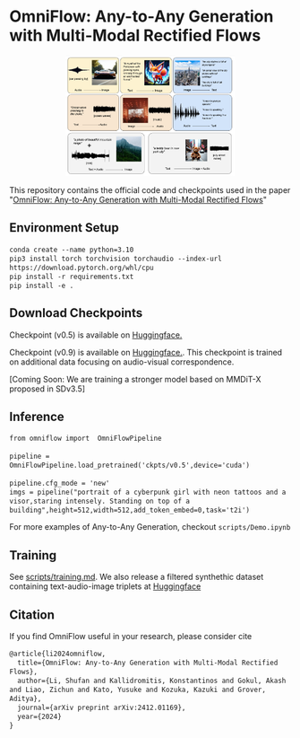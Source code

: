 # OmniFlow: Any-to-Any Generation with Multi-Modal Rectified Flows

<p align="center">
    <img src="assets/teaser.png", width=60%> <br>
</p>


This repository contains the official code and checkpoints used in the paper "[OmniFlow: Any-to-Any Generation with Multi-Modal Rectified Flows](https://arxiv.org/abs/2412.01169)"


## Environment Setup

```
conda create --name python=3.10
pip3 install torch torchvision torchaudio --index-url https://download.pytorch.org/whl/cpu
pip install -r requirements.txt
pip install -e .
```

## Download Checkpoints


Checkpoint (v0.5) is available on [Huggingface.](https://huggingface.co/jacklishufan/OmniFlow-v0.5/tree/main)


Checkpoint (v0.9) is available on [Huggingface.](https://huggingface.co/jacklishufan/OmniFlow-v0.9/tree/main). This checkpoint is trained on additional data focusing on audio-visual correspondence. 


[Coming Soon: We are training a stronger model based on MMDiT-X proposed in SDv3.5]


## Inference 

```
from omniflow import  OmniFlowPipeline

pipeline = OmniFlowPipeline.load_pretrained('ckpts/v0.5',device='cuda')

pipeline.cfg_mode = 'new'
imgs = pipeline("portrait of a cyberpunk girl with neon tattoos and a visor,staring intensely. Standing on top of a building",height=512,width=512,add_token_embed=0,task='t2i')

```

For more examples of Any-to-Any Generation, checkout `scripts/Demo.ipynb`

## Training 

See [scripts/training.md](scripts/training.md). We also release a filtered synthethic dataset containing text-audio-image triplets at [Huggingface](https://huggingface.co/datasets/jacklishufan/soundnet-flux-caption/tree/main)


## Citation

If you find OmniFlow useful in your research, please consider cite 

```
@article{li2024omniflow,
  title={OmniFlow: Any-to-Any Generation with Multi-Modal Rectified Flows},
  author={Li, Shufan and Kallidromitis, Konstantinos and Gokul, Akash and Liao, Zichun and Kato, Yusuke and Kozuka, Kazuki and Grover, Aditya},
  journal={arXiv preprint arXiv:2412.01169},
  year={2024}
}
```